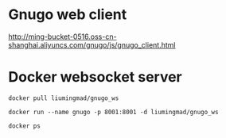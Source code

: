 # Gnugo web client
http://ming-bucket-0516.oss-cn-shanghai.aliyuncs.com/gnugo/js/gnugo_client.html

# Docker websocket server
```
docker pull liumingmad/gnugo_ws

docker run --name gnugo -p 8001:8001 -d liumingmad/gnugo_ws

docker ps
```
